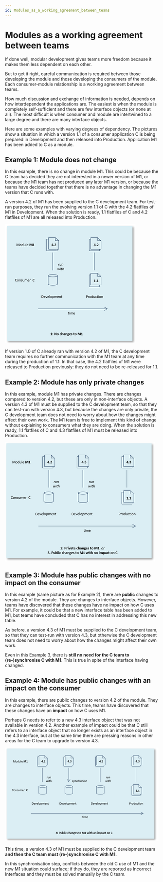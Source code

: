 ```yaml
---
id: Modules_as_a_working_agreement_between_teams
---
```


# Modules as a working agreement between teams

If done well, modular development gives teams more freedom because it makes them less dependent on each other.

But to get it right, careful communication is required between those developing the module and those developing the consumers of the module. Each consumer-module relationship is a working agreement between teams.

How much discussion and exchange of information is needed, depends on how interdependent the applications are. The easiest is when the module is completely self-sufficient and there are few interface objects (or none at all). The most difficult is when consumer and module are intertwined to a large degree and there are many interface objects.

Here are some examples with varying degrees of dependency. The pictures show a situation in which a version 1.1 of a consumer application C is being prepared in Development and then released into Production. Application M1 has been added to C as a module.

## Example 1: Module does not change

In this example, there is no change in module M1. This could be because the C team has decided they are not interested in a newer version of M1, or because the M1 team has not produced any later M1 version, or because the teams have decided together that there is no advantage in changing the M1 version that C runs with.

A version 4.2 of M1 has been supplied to the C development team. For test-run purposes, they run the evolving version 1.1 of C with the 4.2 flatfiles of M1 in Development. When the solution is ready, 1.1 flatfiles of C and 4.2 flatfiles of M1 are all released into Production.

![](./assets/b13524a3-9fb8-432e-b574-752cda96b42c.png)

If version 1.0 of C already ran with version 4.2 of M1, the C development team requires no further communication with the M1 team at any time during the production of 1.1. In that case, the 4.2 flatfiles of M1 were released to Production previously: they do not need to be re-released for 1.1.

## Example 2: Module has only private changes

In this example, module M1 has private changes. There are changes compared to version 4.2, but these are only in non-interface objects. A version 4.3 of M1 must be supplied to the C development team, so that they can test-run with version 4.3, but because the changes are only private, the C development team does not need to worry about how the changes might affect their own work. The M1 team is free to implement this kind of change without explaining to consumers what they are doing. When the solution is ready, 1.1 flatfiles of C and 4.3 flatfiles of M1 must be released into Production.

![](./assets/bdbe44c5-7ac6-4eea-8e25-e7d46b7dd34a.png)

## Example 3: Module has public changes with no impact on the consumer

In this example (same picture as for Example 2), there are **public** changes to version 4.2 of the module. They are changes to interface objects. However, teams have discovered that these changes have no impact on how C uses M1. For example, it could be that a new interface table has been added to M1, but teams have concluded that C has no interest in addressing this new table.

As before, a version 4.3 of M1 must be supplied to the C development team, so that they can test-run with version 4.3, but otherwise the C development team does not need to worry about how the changes might affect their own work.

Even in this Example 3, there is **still no need for the C team to (re-)synchronise C with M1**. This is true in spite of the interface having changed.

## Example 4: Module has public changes with an impact on the consumer

In this example, there are public changes to version 4.2 of the module. They are changes to interface objects. This time, teams have discovered that these changes have an **impact** on how C uses M1.

Perhaps C needs to refer to a new 4.3 interface object that was not available in version 4.2. Another example of impact could be that C still refers to an interface object that no longer exists as an interface object in the 4.3 interface, but at the same time there are pressing reasons in other areas for the C team to upgrade to version 4.3.

![](./assets/6d558fbc-eec8-4ffe-8eb6-5f5893641273.png)

This time, a version 4.3 of M1 must be supplied to the C development team **and then the C team must (re-)synchronise C with M1.**

In this synchronisation step, conflicts between the old C use of M1 and the new M1 situation could surface; if they do, they are reported as Incorrect Interfaces and they must be solved manually by the C team. 